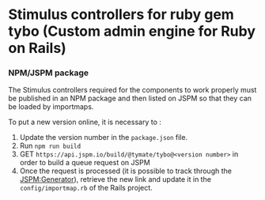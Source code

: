 # Stimulus controllers for ruby gem tybo (Custom admin engine for Ruby on Rails)

### NPM/JSPM package

The Stimulus controllers required for the components to work properly must be published in an NPM package and then listed on JSPM so that they can be loaded by importmaps.

To put a new version online, it is necessary to :
1. Update the version number in the `package.json` file.
2. Run `npm run build`
3. GET `https://api.jspm.io/build/@tymate/tybo@<version number>` in order to build a queue request on JSPM
4. Once the request is processed (it is possible to track through the [JSPM:Generator](https://generator.jspm.io)), retrieve the new link and update it in the `config/importmap.rb` of the Rails project.
